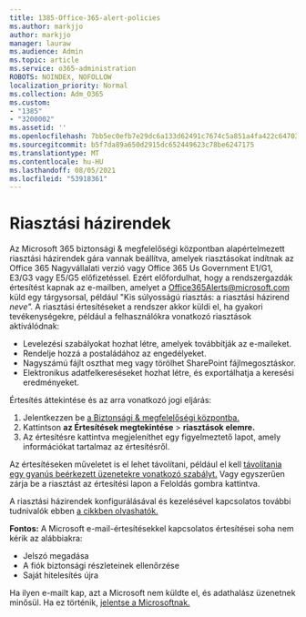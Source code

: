 ```yaml
---
title: 1385-Office-365-alert-policies
ms.author: markjjo
author: markjjo
manager: lauraw
ms.audience: Admin
ms.topic: article
ms.service: o365-administration
ROBOTS: NOINDEX, NOFOLLOW
localization_priority: Normal
ms.collection: Adm_O365
ms.custom:
- "1385"
- "3200002"
ms.assetid: ''
ms.openlocfilehash: 7bb5ec0efb7e29dc6a133d62491c7674c5a851a4fa422c647035aeaa0dbcd8d5
ms.sourcegitcommit: b5f7da89a650d2915dc652449623c78be6247175
ms.translationtype: MT
ms.contentlocale: hu-HU
ms.lasthandoff: 08/05/2021
ms.locfileid: "53918361"
---
```

# <a name="alert-policies"></a>Riasztási házirendek

Az Microsoft 365 biztonsági & megfelelőségi központban [](https://docs.microsoft.com/microsoft-365/compliance/alert-policies#default-alert-policies) alapértelmezett riasztási házirendek gára vannak beállítva, amelyek riasztásokat indítnak az Office 365 Nagyvállalati verzió vagy Office 365 Us Government E1/G1, E3/G3 vagy E5/G5 előfizetéssel. Ezért előfordulhat, hogy a rendszergazdák értesítést kapnak az e-mailben, amelyet a Office365Alerts@microsoft.com küld egy tárgysorsal, például "Kis súlyosságú riasztás: a riasztási házirend *neve".* A riasztási értesítéseket a rendszer akkor küldi el, ha gyakori tevékenységekre, például a felhasználókra vonatkozó riasztások aktiválódnak:

- Levelezési szabályokat hozhat létre, amelyek továbbítják az e-maileket.
- Rendelje hozzá a postaládához az engedélyeket.
- Nagyszámú fájlt oszthat meg vagy törölhet SharePoint fájlmegosztáskor.
- Elektronikus adatfelkereséseket hozhat létre, és exportálhatja a keresési eredményeket.

Értesítés áttekintése és az arra vonatkozó jogi eljárás:

1. Jelentkezzen be [a Biztonsági & megfelelőségi központba.](https://protection.office.com)
2. Kattintson **az Értesítések megtekintése**  >  **riasztások elemre.**
3. Az értesítésre kattintva megjeleníthet egy figyelmeztető lapot, amely információkat tartalmaz az értesítésről.

Az értesítéseken műveletet is el lehet távolítani, például el kell [távolítania egy gyanús beérkezett üzenetekre vonatkozó szabályt.](https://docs.microsoft.com/microsoft-365/security/office-365-security/responding-to-a-compromised-email-account) Vagy egyszerűen zárja be a  riasztást az értesítési lapon a Feloldás gombra kattintva.

A riasztási házirendek konfigurálásával és kezelésével kapcsolatos további tudnivalók ebben [a cikkben olvashatók.](https://docs.microsoft.com/microsoft-365/compliance/alert-policies)

**Fontos:** A Microsoft e-mail-értesítésekkel kapcsolatos értesítései soha nem kérik az alábbiakra:

- Jelszó megadása
- A fiók biztonsági részleteinek ellenőrzése
- Saját hitelesítés újra

Ha ilyen e-mailt kap, azt a Microsoft nem küldte el, és adathalász üzenetnek minősül. Ha ez történik, [jelentse a Microsoftnak.](https://docs.microsoft.com/microsoft-365/security/office-365-security/report-junk-email-and-phishing-scams-in-outlook-on-the-web-eop)